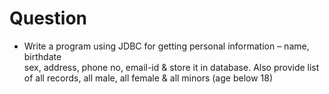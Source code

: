 # Question

-   Write a program using JDBC for getting personal information – name, birthdate  
    sex, address, phone no, email-id & store it in database. Also provide list of all records, all male, all female & all minors (age below 18)
